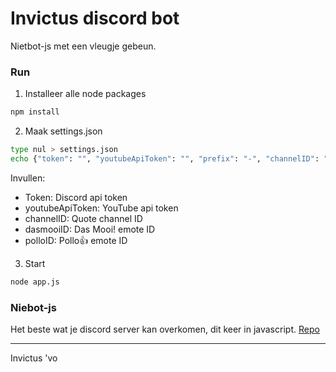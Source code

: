 # Invictus discord bot

Nietbot-js met een vleugje gebeun.

### Run
1. Installeer alle node packages
```sh
npm install
```
2. Maak settings.json
  ```sh
  type nul > settings.json
  echo {"token": "", "youtubeApiToken": "", "prefix": "-", "channelID": "", "dasmooiID": "", "polloID": "", "PORT": 4200} > settings.json
  ```
  Invullen:
   - Token: Discord api token
   - youtubeApiToken: YouTube api token
   - channelID: Quote channel ID
   - dasmooiID: Das Mooi! emote ID
   - polloID: Pollo👍 emote ID
3. Start
  ```sh
  node app.js
  ```

### Niebot-js

Het beste wat je discord server kan overkomen, dit keer in javascript.
[Repo](Https://github.com/Nierot/Niebot-js)

<hr>
Invictus 'vo
